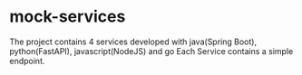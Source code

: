 # mock-services

The project contains 4 services developed with java(Spring Boot), python(FastAPI), javascript(NodeJS) and go
Each Service contains a simple endpoint.

